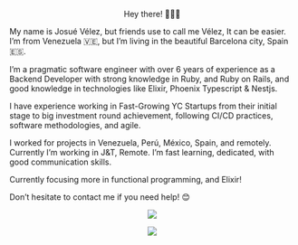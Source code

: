 <p align="center">
Hey there! 🙋🏻‍♂️

My name is Josué Vélez, but friends use to call me Vélez, It can be easier. I’m from Venezuela 🇻🇪, but I’m living in the beautiful Barcelona city, Spain 🇪🇸.

I’m a pragmatic software engineer with over 6 years of experience as a Backend Developer with strong knowledge in Ruby, and Ruby on Rails, and good knowledge in technologies like Elixir, Phoenix Typescript & Nestjs.

I have experience working in Fast-Growing YC Startups from their initial stage to big investment round achievement, following CI/CD practices, software methodologies, and agile.

I worked for projects in Venezuela, Perú, México, Spain, and remotely. Currently I’m working in J&T, Remote. I’m fast learning, dedicated, with good communication skills.

Currently focusing more in functional programming, and Elixir!

Don’t hesitate to contact me if you need help! 😊

</p>



<p align="center">
    <img align="center" src="https://github-readme-stats.vercel.app/api?username=jvelez1&count_private=true&show_icons=true&theme=dark" />
</p>


<p align="center">
    <img align="center" src="https://github-readme-stats.vercel.app/api/top-langs/?username=jvelez1&layout=compact&hide=html,css" />
</p>

